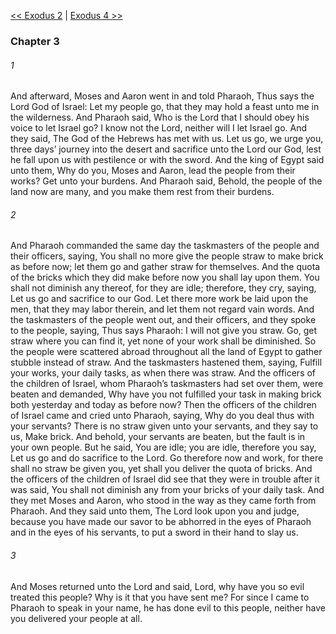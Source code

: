[<< Exodus 2](Exodus%202)  |  [Exodus 4 >>](Exodus%204)

### Chapter 3
###### 1
And afterward, Moses and Aaron went in and told Pharaoh, Thus says the Lord God of Israel: Let my people go, that they may hold a feast unto me in the wilderness. And Pharaoh said, Who is the Lord that I should obey his voice to let Israel go? I know not the Lord, neither will I let Israel go. And they said, The God of the Hebrews has met with us. Let us go, we urge you, three days’ journey into the desert and sacrifice unto the Lord our God, lest he fall upon us with pestilence or with the sword. And the king of Egypt said unto them, Why do you, Moses and Aaron, lead the people from their works? Get unto your burdens. And Pharaoh said, Behold, the people of the land now are many, and you make them rest from their burdens.

###### 2
And Pharaoh commanded the same day the taskmasters of the people and their officers, saying, You shall no more give the people straw to make brick as before now; let them go and gather straw for themselves. And the quota of the bricks which they did make before now you shall lay upon them. You shall not diminish any thereof, for they are idle; therefore, they cry, saying, Let us go and sacrifice to our God. Let there more work be laid upon the men, that they may labor therein, and let them not regard vain words. And the taskmasters of the people went out, and their officers, and they spoke to the people, saying, Thus says Pharaoh: I will not give you straw. Go, get straw where you can find it, yet none of your work shall be diminished. So the people were scattered abroad throughout all the land of Egypt to gather stubble instead of straw. And the taskmasters hastened them, saying, Fulfill your works, your daily tasks, as when there was straw. And the officers of the children of Israel, whom Pharaoh’s taskmasters had set over them, were beaten and demanded, Why have you not fulfilled your task in making brick both yesterday and today as before now? Then the officers of the children of Israel came and cried unto Pharaoh, saying, Why do you deal thus with your servants? There is no straw given unto your servants, and they say to us, Make brick. And behold, your servants are beaten, but the fault is in your own people. But he said, You are idle; you are idle, therefore you say, Let us go and do sacrifice to the Lord. Go therefore now and work, for there shall no straw be given you, yet shall you deliver the quota of bricks. And the officers of the children of Israel did see that they were in trouble after it was said, You shall not diminish any from your bricks of your daily task. And they met Moses and Aaron, who stood in the way as they came forth from Pharaoh. And they said unto them, The Lord look upon you and judge, because you have made our savor to be abhorred in the eyes of Pharaoh and in the eyes of his servants, to put a sword in their hand to slay us.

###### 3
And Moses returned unto the Lord and said, Lord, why have you so evil treated this people? Why is it that you have sent me? For since I came to Pharaoh to speak in your name, he has done evil to this people, neither have you delivered your people at all.